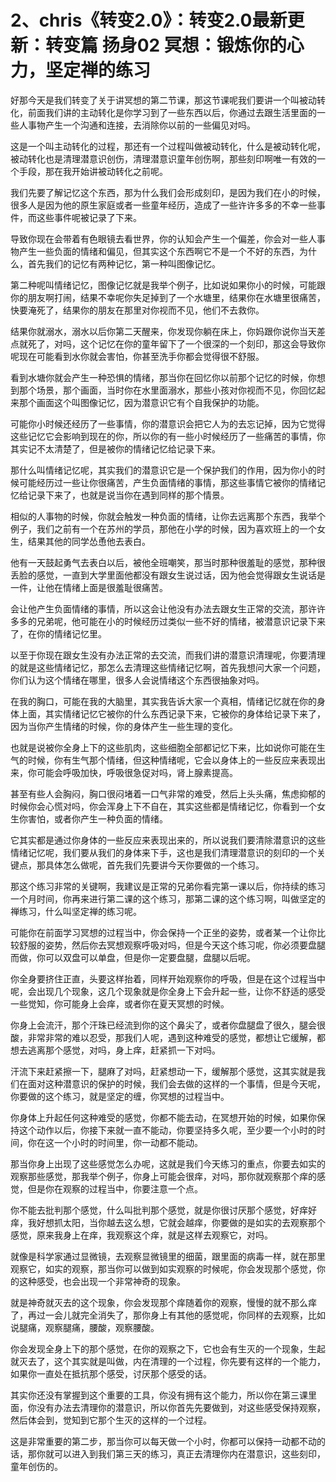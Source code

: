 # 2、chris《转变2.0》：转变2.0最新更新：转变篇 扬身02 冥想：锻炼你的心力，坚定禅的练习

好那今天是我们转变了关于讲冥想的第二节课，那这节课呢我们要讲一个叫被动转化，前面我们讲的主动转化是你学习到了一些东西以后，你通过去跟生活里面的一些人事物产生一个沟通和连接，去消除你以前的一些偏见对吗。

这是一个叫主动转化的过程，那还有一个过程叫做被动转化，什么是被动转化呢，被动转化也是清理潜意识创伤，清理潜意识童年创伤啊，那些刻印啊唯一有效的一个手段，那在我开始讲被动转化之前呢。

我们先要了解记忆这个东西，那为什么我们会形成刻印，是因为我们在小的时候，很多人是因为他的原生家庭或者一些童年经历，造成了一些许许多多的不幸一些事件，而这些事件呢被记录了下来。

导致你现在会带着有色眼镜去看世界，你的认知会产生一个偏差，你会对一些人事物产生一些负面的情绪和偏见，但其实这个东西啊它不是一个不好的东西，为什么，首先我们的记忆有两种记忆，第一种叫图像记忆。

第二种呢叫情绪记忆，图像记忆就是我举个例子，比如说如果你小的时候，可能跟你的朋友啊打闹，结果不幸呢你失足掉到了一个水塘里，结果你在水塘里很痛苦，快要淹死了，结果你的朋友在那里对你视而不见，他们不去救你。

结果你就溺水，溺水以后你第二天醒来，你发现你躺在床上，你妈跟你说你当天差点就死了，对吗，这个记忆在你的童年留下了一个很深的一个刻印，那这会导致你呢现在可能看到水你就会害怕，你甚至洗手你都会觉得很不舒服。

看到水塘你就会产生一种恐惧的情绪，那当你在回忆你以前那个记忆的时候，你想到那个场景，那个画面，当时你在水里面溺水，那些小孩对你视而不见，你回忆起来那个画面这个叫图像记忆，因为潜意识它有个自我保护的功能。

可能你小时候还经历了一些事情，你的潜意识会把它人为的去忘记掉，因为它觉得这些记忆它会影响到现在的你，所以你的有一些小时候经历了一些痛苦的事情，你其实记不太清楚了，但是被你的情绪记忆给记录下来。

那什么叫情绪记忆呢，其实我们的潜意识它是一个保护我们的作用，因为你小的时候可能经历过一些让你很痛苦，产生负面情绪的事情，那这些事情它被你的情绪记忆给记录下来了，也就是说当你在遇到同样的那个情景。

相似的人事物的时候，你就会触发一种负面的情绪，让你去远离那个东西，我举个例子，我们之前有一个在苏州的学员，那他在小学的时候，因为喜欢班上的一个女生，结果其他的同学怂恿他去表白。

他有一天鼓起勇气去表白以后，被他全班嘲笑，那当时那种很羞耻的感觉，那种很丢脸的感觉，一直到大学里面他都没有跟女生说过话，因为他会觉得跟女生说话是一件，让他在情绪上面是很羞耻很痛苦。

会让他产生负面情绪的事情，所以这会让他没有办法去跟女生正常的交流，那许许多多的兄弟呢，他可能在小的时候经历过类似一些不好的情绪，被潜意识记录下来了，在你的情绪记忆里。

以至于你现在跟女生没有办法正常的去交流，而我们讲的潜意识清理呢，你要清理的就是这些情绪记忆，那怎么去清理这些情绪记忆啊，首先我想问大家一个问题，你们认为这个情绪在哪里，很多人会说情绪这个东西很抽象对吗。

在我的胸口，可能在我的大脑里，其实我告诉大家一个真相，情绪记忆就在你的身体上面，其实情绪记忆它被你的什么东西记录下来，它被你的身体给记录下来了，因为当你产生情绪的时候，你的身体产生一些生理的变化。

也就是说被你全身上下的这些肌肉，这些细胞全部都记忆下来，比如说你可能在生气的时候，你有生气那个情绪，但这种情绪呢，它会以身体上的一些反应来表现出来，你可能会呼吸加快，呼吸很急促对吗，肾上腺素提高。

甚至有些人会胸闷，胸口很闷堵着一口气非常的难受，然后上头头痛，焦虑抑郁的时候你会心慌对吗，你会浑身上下不自在，其实这些都是情绪记忆，你看到一个女生你害怕，或者你产生一种负面的情绪。

它其实都是通过你身体的一些反应来表现出来的，所以说我们要清除潜意识的这些情绪记忆呢，我们要从我们的身体来下手，这也是我们清理潜意识的刻印的一个关键点，那具体怎么做呢，首先我们先要讲今天你要做的一个练习。

那这个练习非常的关键啊，我建议是正常的兄弟你看完第一课以后，你持续的练习一个月时间，你再来进行第二课的这个练习，那第二课的这个练习啊，叫做坚定的禅练习，什么叫坚定禅的练习呢。

可能你在前面学习冥想的过程当中，你会保持一个正坐的姿势，或者某一个让你比较舒服的姿势，然后你去冥想观察呼吸对吗，但是今天这个练习呢，你必须要盘腿而做，你可以双盘可以单盘，但是你一定要盘腿，盘腿以后呢。

你全身要挤住正直，头要这样抬着，同样开始观察你的呼吸，但是在这个过程当中呢，会出现几个现象，这几个现象就是你全身上下会升起一些，让你不舒适的感受一些觉知，你可能身上会痒，或者你在夏天冥想的时候。

你身上会流汗，那个汗珠已经流到你的这个鼻尖了，或者你盘腿盘了很久，腿会很酸，非常非常的难以忍受，那我们人呢，遇到这种难受的感觉，都想让它缓解，都想去逃离那个感觉，对吗，身上痒，赶紧抓一下对吗。

汗流下来赶紧擦一下，腿麻了对吗，赶紧想动一下，缓解那个感觉，这其实就是我们在面对这种潜意识的保护的时候，我们会去做的这样的一个事情，但是今天呢，你要做的这个练习，就是坚定的缠，你冥想的过程当中。

你身体上升起任何这种难受的感觉，你都不能去动，在冥想开始的时候，如果你保持这个动作以后，你接下来就一直不能动，你要坚持多久呢，至少要一个小时的时间，你在这一个小时的时间里，你一动都不能动。

那当你身上出现了这些感觉怎么办呢，这就是我们今天练习的重点，你要去如实的观察那些感觉，那我举个例子，你身上可能会很痒，对吗，那你就观察那个痒的感觉，但是你在观察的过程当中，你要注意一个点。

你不能去批判那个感觉，什么叫批判那个感觉，就是你很讨厌那个感觉，好痒好痒，我好想抓太阳，当你越去这么想，它就会越痒，你要做的是如实的去观察那个感觉，原来我身上在痒，我观察这个痒，就是这样去观察它，对吗。

就像是科学家通过显微镜，去观察显微镜里的细菌，跟里面的病毒一样，就在那里观察它，如实的观察，那当你可以做到如实观察的时候呢，你会发现那个感觉，你的这种感受，也会出现一个非常神奇的现象。

就是神奇就灭去的这个现象，你会发现那个痒随着你的观察，慢慢的就不那么痒了，再过一会儿就完全消失了，那你身上有其他的感觉呢，你同样的去观察，比如说腿痛，观察腿痛，腰酸，观察腰酸。

你会发现全身上下的那个感觉，在你的观察之下，它也会有生灭的一个现象，生起就灭去了，这个其实就是叫做，内在清理的一个过程，你先要有这样的一个能力，如果你一直处在抵抗那个感受，讨厌那个感受的话。

其实你还没有掌握到这个重要的工具，你没有拥有这个能力，所以你在第三课里面，你没有办法去清理你的潜意识，所以你首先先要做到，对这些感受保持观察，然后体会到，觉知到它那个生灭的这样的一个过程。

这是非常重要的第二步，那当你可以每天做一个小时，你都可以保持一动都不动的话，那你就可以进入到我们第三天的练习，真正去清理你内在潜意识，这些刻印，童年创伤的。

